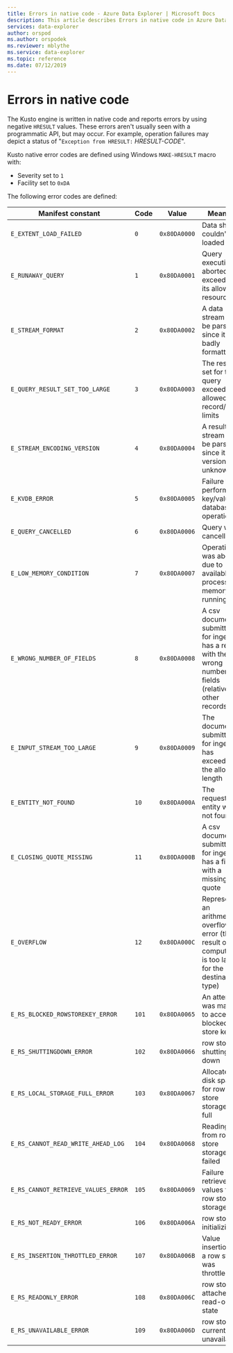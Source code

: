 ```yaml
---
title: Errors in native code - Azure Data Explorer | Microsoft Docs
description: This article describes Errors in native code in Azure Data Explorer.
services: data-explorer
author: orspod
ms.author: orspodek
ms.reviewer: mblythe
ms.service: data-explorer
ms.topic: reference
ms.date: 07/12/2019
---
```

# Errors in native code

The Kusto engine is written in native code and reports errors by using negative `HRESULT` values. These errors aren't usually seen with a programmatic API, but may occur. For example, operation failures may depict
a status of "`Exception from HRESULT:` *HRESULT-CODE*".

Kusto native error codes are defined using Windows
`MAKE-HRESULT` macro with:

* Severity set to `1`
* Facility set to `0xDA`
  
The following error codes are defined:

|Manifest constant                  |Code |Value        |Meaning                                                                                                        |
|-----------------------------------|-----|-------------|---------------------------------------------------------------------------------------------------------------|
|`E_EXTENT_LOAD_FAILED`             | `0`  |`0x80DA0000`|Data shard couldn't be loaded                                                                                  |
|`E_RUNAWAY_QUERY`                  | `1`  |`0x80DA0001`|Query execution aborted as it exceeded its allowed resources                                                   |
|`E_STREAM_FORMAT`                  | `2`  |`0x80DA0002`|A data stream can't be parsed since it is badly formatted                                                      |
|`E_QUERY_RESULT_SET_TOO_LARGE`     | `3`  |`0x80DA0003`|The result set for this query exceed its allowed record/size limits                                            |
|`E_STREAM_ENCODING_VERSION`        | `4`  |`0x80DA0004`|A result stream can't be parsed since its version is unknown                                                   |
|`E_KVDB_ERROR`                     | `5`  |`0x80DA0005`|Failure to perform a key/value database operation                                                              |
|`E_QUERY_CANCELLED`                | `6`  |`0x80DA0006`|Query was cancelled                                                                                            |
|`E_LOW_MEMORY_CONDITION`           | `7`  |`0x80DA0007`|Operation was aborted due to available process memory running low                                              |
|`E_WRONG_NUMBER_OF_FIELDS`         | `8`  |`0x80DA0008`|A csv document submitted for ingestion has a record with the wrong number of fields (relative to other records)|
|`E_INPUT_STREAM_TOO_LARGE`         | `9`  |`0x80DA0009`|The document submitted for ingestion has exceeded the allowed length                                           |
|`E_ENTITY_NOT_FOUND`               | `10` |`0x80DA000A`|The requested entity was not found                                                                             |
|`E_CLOSING_QUOTE_MISSING`          | `11` |`0x80DA000B`|A csv document submitted for ingestion has a field with a missing quote                                        |
|`E_OVERFLOW`                       | `12` |`0x80DA000C`|Represents an arithmetic overflow error (the result of a computation is too large for the destination type)    |
|`E_RS_BLOCKED_ROWSTOREKEY_ERROR`   | `101`|`0x80DA0065`|An attempt was made to access a blocked row store key                                                          |
|`E_RS_SHUTTINGDOWN_ERROR`          | `102`|`0x80DA0066`|row store is shutting down                                                                                     |
|`E_RS_LOCAL_STORAGE_FULL_ERROR`    | `103`|`0x80DA0067`|Allocated disk space for row store storage is full                                                             |
|`E_RS_CANNOT_READ_WRITE_AHEAD_LOG` | `104`|`0x80DA0068`|Reading from row store storage has failed                                                                      |
|`E_RS_CANNOT_RETRIEVE_VALUES_ERROR`| `105`|`0x80DA0069`|Failure to retrieve values from row store storage                                                              |
|`E_RS_NOT_READY_ERROR`             | `106`|`0x80DA006A`|row store is initializing                                                                                      |
|`E_RS_INSERTION_THROTTLED_ERROR`   | `107`|`0x80DA006B`|Value insertion to a row store was throttled                                                                   |
|`E_RS_READONLY_ERROR`              | `108`|`0x80DA006C`|row store is attached in read-only state                                                                       |
|`E_RS_UNAVAILABLE_ERROR`           | `109`|`0x80DA006D`|row store is currently unavailable                                                                             |
